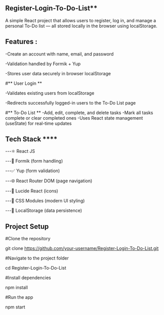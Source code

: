 ## Register-Login-To-Do-List**

 A simple React project that allows users to register, log in, and manage a personal To-Do list — all stored locally in the browser using localStorage.

## Features :

-Create an account with name, email, and password

-Validation handled by Formik + Yup

-Stores user data securely in browser localStorage

#** User Login **

-Validates existing users from localStorage

-Redirects successfully logged-in users to the To-Do List page

#** To-Do List **
-Add, edit, complete, and delete tasks
-Mark all tasks complete or clear completed ones
-Uses React state management (useState) for real-time updates

##  Tech Stack ****

  ---⚛️ React JS
  
  ---🧩 Formik (form handling)
  
  ---✅ Yup (form validation)
  
  ---🌐 React Router DOM (page navigation)
  
  ---🎨 Lucide React (icons)
  
  ---💅 CSS Modules (modern UI styling)
  
  ---💾 LocalStorage (data persistence)

## Project Setup

#Clone the repository

git clone https://github.com/your-username/Register-Login-To-Do-List.git

#Navigate to the project folder

cd Register-Login-To-Do-List

 #Install dependencies
 
npm install

 #Run the app
 
npm start


 
